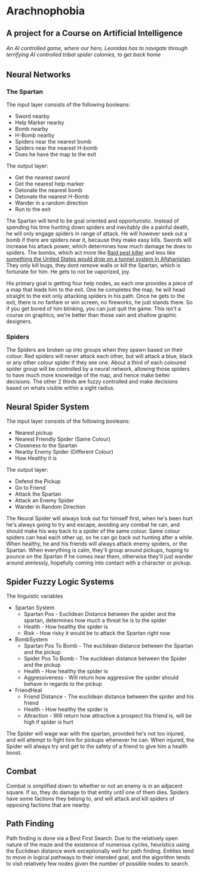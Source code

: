 # Arachnophobia 
## A project for a Course on Artificial Intelligence

###### An AI controlled game, where our hero, Leonidas has to navigate through terrifying AI controlled tribal spider colonies, to get back home

## Neural Networks

### The Spartan

The input layer consists of the following booleans:
  - Sword nearby
  - Help Marker nearby
  - Bomb nearby
  - H-Bomb nearby
  - Spiders near the nearest bomb
  - Spiders near the nearest H-bomb
  - Does he have the map to the exit
  
The output layer:
 - Get the nearest sword 
 - Get the nearest help marker
 - Detonate the nearest bomb
 - Detonate the nearest H-Bomb
 - Wander in a random direction
 - Run to the exit

The Spartan will tend to be goal oriented and opportunistic. Instead of spending his time hunting down spiders and inevitably die a painful death, he will only engage spiders in range of attack. He will however seek out a bomb if there are spiders near it, because they make easy kills. Swords will increase his attack power, which determines how much damage he does to spiders. The bombs, which act more like [Raid pest killer](http://www.raidkillsbugs.com.au/en-au/products) and less like [something the United States would drop on a tunnel system in Afghanistan](https://en.wikipedia.org/wiki/GBU-43/B_Massive_Ordnance_Air_Blast). They only kill bugs, they dont remove walls or kill the Spartan, which is fortunate for him. He gets to not be vaporized, joy.

His primary goal is getting four help nodes, as each one provides a piece of a map that leads him to the exit. One he completes the map, he will head straight to the exit only attacking spiders in his path. Once he gets to the exit, there is no fanfare or win screen, no fireworks, he just stands there. So if you get bored of him blinking, you can just quit the game. This isn't a course on graphics, we're better than those vain and shallow graphic designers.

### Spiders
The Spiders are broken up into groups when they spawn based on their colour. Red spiders will never attack each other, but will attack a blue, black or any other colour spider if they see one. About a third of each coloured spider group will be controlled by a neural network, allowing those spiders to have much more knowledge of the map, and hence make better decisions. The other 2 thirds are fuzzy controlled and make decisions based on whats visible within a sight radius.

## Neural Spider System
The input layer consists of the following booleans:
 - Nearest pickup
 - Nearest Friendly Spider (Same Colour)
 - Closeness to the Spartan
 - Nearby Enemy Spider (Different Colour)
 - How Healthy it is
  
The output layer:
 - Defend the Pickup
 - Go to Friend
 - Attack the Spartan
 - Attack an Enemy Spider
 - Wander in Random Direction
 
 The Neural Spider will always look out for himself first, when he's been hurt he's always going to try and escape, avoiding any combat he can, and should make his way back to a spider of the same colour. Same colour spiders can heal each other up, so he can go back out hunting after a while. When healthy, he and his friends will always attack enemy spiders, or the Spartan. When everything is calm, they'll group around pickups, hoping to pounce on the Spartan if he comes near them, otherwise they'll just wander around aimlessly, hopefully coming into contact with a character or pickup. 
 
 


## Spider Fuzzy Logic Systems

The linguistic variables
 - Spartan System
    - Spartan Pos - Euclidean Distance between the spider and the spartan, determines how much a threat he is to the spider
    - Health - How healthy the spider is
    - Risk - How risky it would be to attack the Spartan right now
 - BombSystem 
    - Spartan Pos To Bomb - The euclidean distance between the Spartan and the pickup  
    - Spider Pos To Bomb - The euclidean distance between the Spider and the pickup
    - Health - How healthy the spider is
    - Aggressiveness - Will return how aggressive the spider should behave in regards to the pickup
 - FriendHeal
    - Friend Distance - The euclidean distance between the spider and his friend
    - Health - How healthy the spider is
    - Attraction - Will return how attractive a prospect his friend is, will be high if spider is hurt
  
  The Spider will wage war with the spartan, provided he's not too injured, and will attempt to fight him for pickups whenever he can. 
  When injured, the Spider will always try and get to the safety of a friend to give him a health boost.

## Combat

Combat is simplified down to whether or not an enemy is in an adjacent square. If so, they do damage to that entity until one of them dies. Spiders have some factions they belong to, and will attack and kill spiders of opposing factions that are nearby. 

## Path Finding
Path finding is done via a Best First Search. Due to the relatively open nature of the maze and the existence of numerous cycles, heuristics using the Euclidean distance work exceptionally well for path finding. Entities tend to move in logical pathways to their intended goal, and the algorithm tends to visit relatively few nodes given the number of possible nodes to search.
